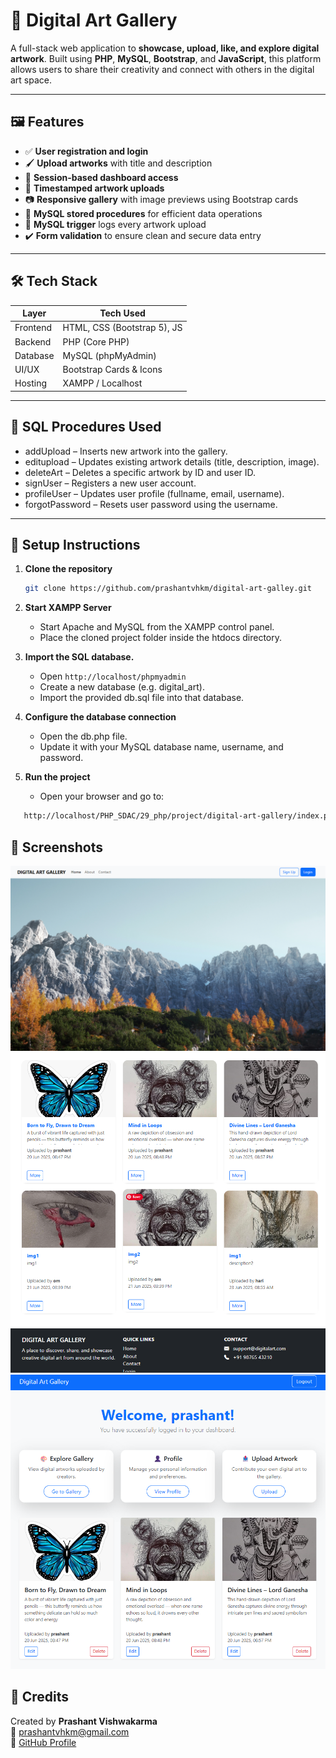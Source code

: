 # 🎨 Digital Art Gallery

A full-stack web application to **showcase, upload, like, and explore digital artwork**. Built using **PHP**, **MySQL**, **Bootstrap**, and **JavaScript**, this platform allows users to share their creativity and connect with others in the digital art space.

---

## 🖼️ Features

- ✅ **User registration and login**
- 🖌️ **Upload artworks** with title and description
- 🔐 **Session-based dashboard access**
- 📅 **Timestamped artwork uploads**
- 📷 **Responsive gallery** with image previews using Bootstrap cards
- 📁 **MySQL stored procedures** for efficient data operations
- 🧩 **MySQL trigger** logs every artwork upload
- ✔️ **Form validation** to ensure clean and secure data entry

---

## 🛠️ Tech Stack

| Layer    | Tech Used                   |
| -------- | --------------------------- |
| Frontend | HTML, CSS (Bootstrap 5), JS |
| Backend  | PHP (Core PHP)              |
| Database | MySQL (phpMyAdmin)          |
| UI/UX    | Bootstrap Cards & Icons     |
| Hosting  | XAMPP / Localhost           |

---

## 📁 SQL Procedures Used

- addUpload – Inserts new artwork into the gallery.
- editupload – Updates existing artwork details (title, description, image).
- deleteArt – Deletes a specific artwork by ID and user ID.
- signUser – Registers a new user account.
- profileUser – Updates user profile (fullname, email, username).
- forgotPassword – Resets user password using the username.

---

## 🚀 Setup Instructions

1. **Clone the repository**
   ```bash
   git clone https://github.com/prashantvhkm/digital-art-galley.git
   ```
2. **Start XAMPP Server**

   - Start Apache and MySQL from the XAMPP control panel.
   - Place the cloned project folder inside the htdocs directory.

3. **Import the SQL database.**

   - Open `http://localhost/phpmyadmin`
   - Create a new database (e.g. digital_art).
   - Import the provided db.sql file into that database.

4. **Configure the database connection**

   - Open the db.php file.
   - Update it with your MySQL database name, username, and password.

5. **Run the project**
   - Open your browser and go to:

```bash
   http://localhost/PHP_SDAC/29_php/project/digital-art-gallery/index.php
```

## 📸 Screenshots

![alt text](image.png)
![alt text](image-1.png)
![alt text](image-3.png)

## 🙌 Credits

Created by **Prashant Vishwakarma**  
📧 [prashantvhkm@gmail.com](mailto:prashantvhkm@gmail.com)  
🔗 [GitHub Profile](https://github.com/prashantvhkm)
